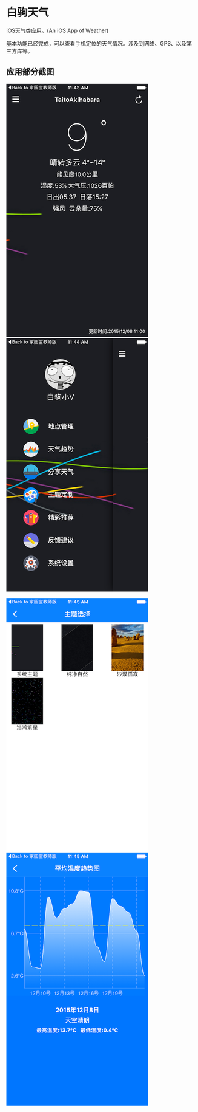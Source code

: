 # 白驹天气

iOS天气类应用。(An iOS App of Weather)

基本功能已经完成，可以查看手机定位的天气情况。涉及到网络、GPS、以及第三方库等。

## 应用部分截图

![image01](https://raw.githubusercontent.com/MrVokie/WhitePonyWeather/master/AppScreenShot/image01.png)![image02](https://raw.githubusercontent.com/MrVokie/WhitePonyWeather/master/AppScreenShot/image02.png)

![image03](https://raw.githubusercontent.com/MrVokie/WhitePonyWeather/master/AppScreenShot/image03.png)![image04](https://raw.githubusercontent.com/MrVokie/WhitePonyWeather/master/AppScreenShot/image04.png)



